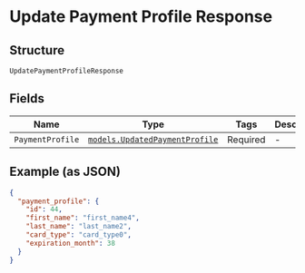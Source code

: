 
# Update Payment Profile Response

## Structure

`UpdatePaymentProfileResponse`

## Fields

| Name | Type | Tags | Description |
|  --- | --- | --- | --- |
| `PaymentProfile` | [`models.UpdatedPaymentProfile`](updated-payment-profile.md) | Required | - |

## Example (as JSON)

```json
{
  "payment_profile": {
    "id": 44,
    "first_name": "first_name4",
    "last_name": "last_name2",
    "card_type": "card_type0",
    "expiration_month": 38
  }
}
```

